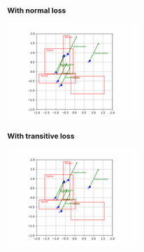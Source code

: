 <p align="center">
  <h3>With normal loss</h3>
  <img src="elbe.gif" alt="First GIF" width="300"/>
  <h3>With transitive loss</h3>
  <img src="elbe2.gif" alt="Second GIF" width="300"/>
</p>
